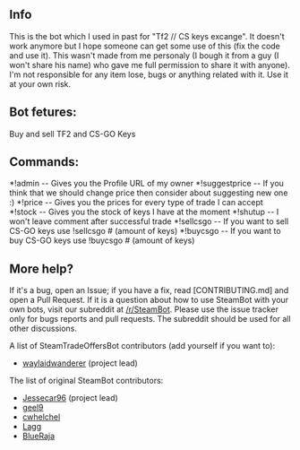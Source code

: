 ## Info
This is the bot which I used in past for "Tf2 // CS keys excange". It doesn't work anymore but I hope someone can get some use of this (fix the code and use it). This wasn't made from me personaly (I bough it from a guy (I won't share his name) who gave me full permission to share it with anyone). I'm not responsible for any item lose, bugs or anything related with it. Use it at your own risk.

## Bot fetures:
Buy and sell TF2 and CS-GO Keys

## Commands:
*!admin -- Gives you the Profile URL of my owner 
*!suggestprice -- If you think that we should change price then consider about suggesting new one :)
*!price -- Gives you the prices for every type of trade I can accept 
*!stock -- Gives you the stock of keys I have at the moment 
*!shutup -- I won't leave comment after successful trade 
*!sellcsgo -- If you want to sell CS-GO keys use !sellcsgo # (amount of keys)
*!buycsgo -- If you want to buy CS-GO keys use !buycsgo # (amount of keys)


## More help?
If it's a bug, open an Issue; if you have a fix, read [CONTRIBUTING.md] and open a Pull Request.  If it is a question about how to use SteamBot with your own bots, visit our subreddit at [/r/SteamBot](http://www.reddit.com/r/SteamBot). Please use the issue tracker only for bugs reports and pull requests. The subreddit should be used for all other  discussions.

A list of SteamTradeOffersBot contributors (add yourself if you want to):

- [waylaidwanderer](http://steamcommunity.com/id/waylaidwanderer) (project lead)

The list of original SteamBot contributors:

- [Jessecar96](http://steamcommunity.com/id/jessecar) (project lead)
- [geel9](http://steamcommunity.com/id/geel9)
- [cwhelchel](http://steamcommunity.com/id/cmw69krinkle)
- [Lagg](http://lagg.me)
- [BlueRaja](http://steamcommunity.com/id/BlueRaja/)


